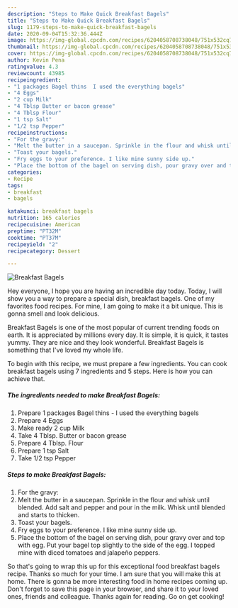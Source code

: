```yaml
---
description: "Steps to Make Quick Breakfast Bagels"
title: "Steps to Make Quick Breakfast Bagels"
slug: 1179-steps-to-make-quick-breakfast-bagels
date: 2020-09-04T15:32:36.444Z
image: https://img-global.cpcdn.com/recipes/6204058708738048/751x532cq70/breakfast-bagels-recipe-main-photo.jpg
thumbnail: https://img-global.cpcdn.com/recipes/6204058708738048/751x532cq70/breakfast-bagels-recipe-main-photo.jpg
cover: https://img-global.cpcdn.com/recipes/6204058708738048/751x532cq70/breakfast-bagels-recipe-main-photo.jpg
author: Kevin Pena
ratingvalue: 4.3
reviewcount: 43985
recipeingredient:
- "1 packages Bagel thins  I used the everything bagels"
- "4 Eggs"
- "2 cup Milk"
- "4 Tblsp Butter or bacon grease"
- "4 Tblsp Flour"
- "1 tsp Salt"
- "1/2 tsp Pepper"
recipeinstructions:
- "For the gravy:"
- "Melt the butter in a saucepan. Sprinkle in the flour and whisk until blended. Add salt and pepper and pour in the milk. Whisk until blended and starts to thicken."
- "Toast your bagels."
- "Fry eggs to your preference. I like mine sunny side up."
- "Place the bottom of the bagel on serving dish, pour gravy over and top with egg. Put your bagel top slightly to the side of the egg. I topped mine with diced tomatoes and jalapeño peppers."
categories:
- Recipe
tags:
- breakfast
- bagels

katakunci: breakfast bagels 
nutrition: 165 calories
recipecuisine: American
preptime: "PT32M"
cooktime: "PT37M"
recipeyield: "2"
recipecategory: Dessert

---
```



![Breakfast Bagels](https://img-global.cpcdn.com/recipes/6204058708738048/751x532cq70/breakfast-bagels-recipe-main-photo.jpg)

Hey everyone, I hope you are having an incredible day today. Today, I will show you a way to prepare a special dish, breakfast bagels. One of my favorites food recipes. For mine, I am going to make it a bit unique. This is gonna smell and look delicious.

Breakfast Bagels is one of the most popular of current trending foods on earth. It is appreciated by millions every day. It is simple, it is quick, it tastes yummy. They are nice and they look wonderful. Breakfast Bagels is something that I've loved my whole life.




To begin with this recipe, we must prepare a few ingredients. You can cook breakfast bagels using 7 ingredients and 5 steps. Here is how you can achieve that.

<!--inarticleads1-->

##### The ingredients needed to make Breakfast Bagels:

1. Prepare 1 packages Bagel thins - I used the everything bagels
1. Prepare 4 Eggs
1. Make ready 2 cup Milk
1. Take 4 Tblsp. Butter or bacon grease
1. Prepare 4 Tblsp. Flour
1. Prepare 1 tsp Salt
1. Take 1/2 tsp Pepper




<!--inarticleads2-->

##### Steps to make Breakfast Bagels:

1. For the gravy:
1. Melt the butter in a saucepan. Sprinkle in the flour and whisk until blended. Add salt and pepper and pour in the milk. Whisk until blended and starts to thicken.
1. Toast your bagels.
1. Fry eggs to your preference. I like mine sunny side up.
1. Place the bottom of the bagel on serving dish, pour gravy over and top with egg. Put your bagel top slightly to the side of the egg. I topped mine with diced tomatoes and jalapeño peppers.




So that's going to wrap this up for this exceptional food breakfast bagels recipe. Thanks so much for your time. I am sure that you will make this at home. There is gonna be more interesting food in home recipes coming up. Don't forget to save this page in your browser, and share it to your loved ones, friends and colleague. Thanks again for reading. Go on get cooking!
